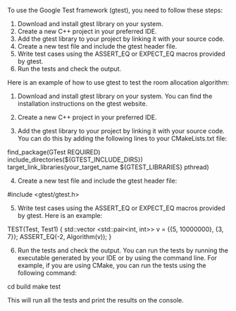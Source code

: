 To use the Google Test framework (gtest), you need to follow these steps:

1. Download and install gtest library on your system.
2. Create a new C++ project in your preferred IDE.
3. Add the gtest library to your project by linking it with your source code.
4. Create a new test file and include the gtest header file.
5. Write test cases using the ASSERT_EQ or EXPECT_EQ macros provided by gtest.
6. Run the tests and check the output.

Here is an example of how to use gtest to test the room allocation algorithm:

1. Download and install gtest library on your system. You can find the installation instructions on the gtest website.

2. Create a new C++ project in your preferred IDE.

3. Add the gtest library to your project by linking it with your source code. You can do this by adding the following lines to your CMakeLists.txt file:

find_package(GTest REQUIRED)
include_directories(${GTEST_INCLUDE_DIRS})
target_link_libraries(your_target_name ${GTEST_LIBRARIES} pthread)


4. Create a new test file and include the gtest header file:

#include <gtest/gtest.h>


5. Write test cases using the ASSERT_EQ or EXPECT_EQ macros provided by gtest. Here is an example:

TEST(Test, Test1) {
  std::vector <std::pair<int, int>> v = {{5, 10000000}, {3, 7}};
  ASSERT_EQ(-2, Algorithm(v));
}


6. Run the tests and check the output. You can run the tests by running the executable generated by your IDE or by using the command line. For example, if you are using CMake, you can run the tests using the following command:

cd build
make test
 

This will run all the tests and print the results on the console.
